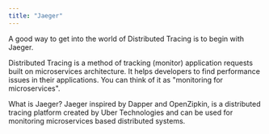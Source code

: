 ```yaml
---
title: "Jaeger"
---
```


A good way to get into the world of Distributed Tracing is to begin with Jaeger.

Distributed Tracing is a method of tracking (monitor) application requests built on microservices architecture. It helps developers to find performance issues in their applications. You can think of it as "monitoring for microservices".

What is Jaeger? Jaeger inspired by Dapper and OpenZipkin, is a distributed tracing platform created by Uber Technologies and can be used for monitoring microservices based distributed systems.
